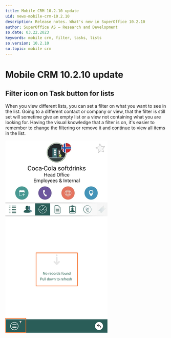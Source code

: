 ```yaml
---
title: Mobile CRM 10.2.10 update
uid: news-mobile-crm-10.2.10
description: Release notes. What's new in SuperOffice 10.2.10
author: SuperOffice AS – Research and Development
so.date: 03.22.2023
keywords: mobile crm, filter, tasks, lists
so.version: 10.2.10
so.topic: mobile crm
---
```


# Mobile CRM 10.2.10 update

## Filter icon on Task button for lists

When you view different lists, you can set a filter on what you want to see in the list. Going to a different contact or company or view, that the filter is still set will sometime give an empty list or a view not containing what you are looking for. Having the visual knowledge that a filter is on, it's easier to remember to change the filtering or remove it and continue to view all items in the list.

![Filter icon on Task button when viewing other than all items -screenshot][img1]

<!-- Referenced links-->

<!-- Referenced images -->
[img1]: media/mobile-filter-icon-task-menu.png
